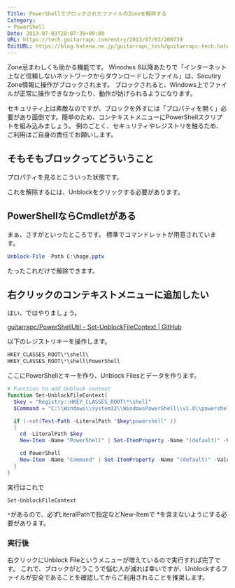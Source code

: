 ```yaml
---
Title: PowerShellでブロックされたファイルのZoneを解除する
Category:
- PowerShell
Date: 2013-07-03T20:07:39+09:00
URL: https://tech.guitarrapc.com/entry/2013/07/03/200739
EditURL: https://blog.hatena.ne.jp/guitarrapc_tech/guitarrapc-tech.hatenablog.com/atom/entry/6802418398340941226
---
```


<!--
Date: 2013-07-03T20:07:39+09:00
URL: https://tech.guitarrapc.com/entry/2013/07/03/200739
-->

Zone忌まわしくも助かる機能です。
Winodws 8以降あたりで「インターネット上など信頼しないネットワークからダウンロードしたファイル」は、Secutiry Zone情報に操作がブロックされます。
ブロックされると、Windows上でファイルが正常に操作できなかったり、動作が妨げられるようになります。

セキュリティ上は素敵なのですが、ブロックを外すには「プロパティを開く」必要があり面倒です。簡単のため、コンテキストメニューにPowerShellスクリプトを組み込みましょう。
例のごとく、セキュリティやレジストリを触るため、ご利用はご自身の責任でお願いします。

## そもそもブロックってどういうこと

プロパティを見るとこういった状態です。

これを解除するには、Unblockをクリックする必要があります。

## PowerShellならCmdletがある

まぁ、さすがといったところです。
標準でコマンドレットが用意されています。


```ps1
Unblock-File -Path C:\hoge.pptx
```

たったこれだけで解除できます。

## 右クリックのコンテキストメニューに追加したい

はい、ではやりましょう。

[guitarrapc/PowerShellUtil - Set-UnblockFileContext | GitHub](https://github.com/guitarrapc/PowerShellUtil/tree/master/Set-UnblockFileContext)


以下のレジストリキーを操作します。

```ps1
HKEY_CLASSES_ROOT\*\shell\
HKEY_CLASSES_ROOT\*\shell\PowerShell
```


ここにPowerShellとキーを作り、Unblock Filesとデータを作ります。

```ps1
# Function to add Unblock context
function Set-UnblockFileContext{
  $key = "Registry::HKEY_CLASSES_ROOT\*\shell"
  $Command = "C:\\Windows\\system32\\WindowsPowerShell\\v1.0\\powershell.exe Unblock-File  -LiteralPath '%L'"

  if (-not(Test-Path -LiteralPath "$key\powershell" ))
  {
    cd -LiteralPath $key
    New-Item -Name "PowerShell" | Set-ItemProperty -Name "(default)" -Value "Unblock Files" -PassThru

    cd PowerShell
    New-Item -Name "Command" | Set-ItemProperty -Name "(default)" -Value $Command
  }
}
```


実行はこれで

```ps1
Set-UnblockFileContext
```


`*`があるので、必ずLiteralPathで指定などNew-Itemで *を含まないようにする必要があります。

### 実行後

右クリックにUnblock Fileというメニューが増えているので実行すれば完了です。
これで、ブロックがどうこうで悩む人が減れば幸いですが、Unblockするファイルが安全であることを確認してからご利用されることを推奨します。

